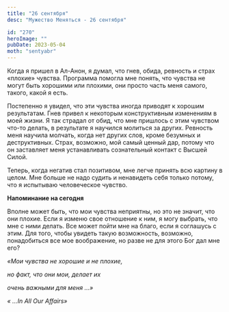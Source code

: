 ```yaml
---
title: "26 сентября"
desc: "Мужество Меняться - 26 сентября"

id: "270"
heroImage: ""
pubDate: 2023-05-04
moth: "sentyabr"
---
```


Когда я пришел в Ал-Анон, я думал, что гнев, обида, ревность и страх «плохие»
чувства. Программа помогла мне понять, что чувства не могут быть хорошими или
плохими, они просто часть меня самого, такого, какой я есть.

Постепенно я увидел, что эти чувства иногда приводят к хорошим результатам.
Гнев привел к некоторым конструктивным изменениям в моей жизни. Я так страдал
от обид, что мне пришлось с этим чувством что-то делать, в результате я
научился молиться за других. Ревность меня научила молчать, когда нет других
слов, кроме безумных и деструктивных. Страх, возможно, мой самый ценный дар,
потому что он заставляет меня устанавливать сознательный контакт с Высшей
Силой.

Теперь, когда негатив стал позитивом, мне легче принять всю картину в целом.
Мне больше не надо судить и ненавидеть себя только потому, что я испытываю
человеческое чувство.

**Напоминание на сегодня**

Вполне может быть, что мои чувства неприятны, но это не значит, что они
плохие. Если я изменю свое отношение к ним, я могу выбрать, что мне с ними
делать. Все может пойти мне на благо, если я соглашусь с этим. Для того, чтобы
увидеть такую возможность, возможно, понадобиться все мое воображение, но
разве не для этого Бог дал мне его?

_«Мои чувства не хорошие и не плохие,_

_но факт, что они мои, делает их_

_очень важными для меня …»_

_« …In All Our Affairs»_
